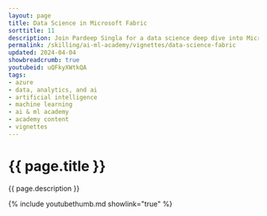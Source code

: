 ```yaml
---
layout: page
title: Data Science in Microsoft Fabric
sorttitle: 11
description: Join Pardeep Singla for a data science deep dive into Microsoft's newly released analytics platform -- Fabric. Discover how Fabric integrates with Azure ML and get hands-on with demos!
permalink: /skilling/ai-ml-academy/vignettes/data-science-fabric
updated: 2024-04-04
showbreadcrumb: true
youtubeid: uQFkyXWtkQA
tags:
- azure
- data, analytics, and ai
- artificial intelligence
- machine learning
- ai & ml academy
- academy content
- vignettes
---
```


# {{ page.title }}

{{ page.description }}

{% include youtubethumb.md showlink="true" %}